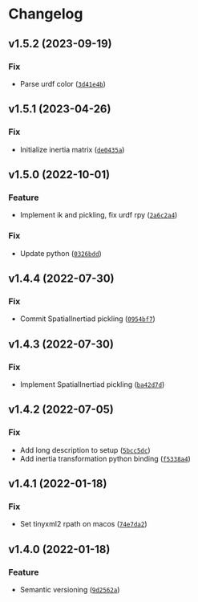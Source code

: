 # Changelog

<!--next-version-placeholder-->

## v1.5.2 (2023-09-19)

### Fix

* Parse urdf color ([`3d41e4b`](https://github.com/tmigimatsu/spatial-dyn/commit/3d41e4bc71206e951ccaf6dd4f48a109be4055e2))

## v1.5.1 (2023-04-26)
### Fix
* Initialize inertia matrix ([`de0435a`](https://github.com/tmigimatsu/spatial-dyn/commit/de0435a87e79ecbbaa060bcdbc7625bb5fa3899a))

## v1.5.0 (2022-10-01)
### Feature
* Implement ik and pickling, fix urdf rpy ([`2a6c2a4`](https://github.com/tmigimatsu/spatial-dyn/commit/2a6c2a43f67d81ce8d55e0814032b87f9578a622))

### Fix
* Update python ([`0326bdd`](https://github.com/tmigimatsu/spatial-dyn/commit/0326bdd304ab60c0f88a992b16f7ebc0e9e9bfd4))

## v1.4.4 (2022-07-30)
### Fix
* Commit SpatialInertiad pickling ([`0954bf7`](https://github.com/tmigimatsu/spatial-dyn/commit/0954bf7f4260bcba176410eae6a5c1051ac487ad))

## v1.4.3 (2022-07-30)
### Fix
* Implement SpatialInertiad pickling ([`ba42d7d`](https://github.com/tmigimatsu/spatial-dyn/commit/ba42d7d3c6713e67c07fee0bd1738273e6052b90))

## v1.4.2 (2022-07-05)
### Fix
* Add long description to setup ([`5bcc5dc`](https://github.com/tmigimatsu/spatial-dyn/commit/5bcc5dccaf4fbdc680d23daab38f6fa279457303))
* Add inertia transformation python binding ([`f5338a4`](https://github.com/tmigimatsu/spatial-dyn/commit/f5338a4924b0816d8651ee869a5ea46ad71d6dfa))

## v1.4.1 (2022-01-18)
### Fix
* Set tinyxml2 rpath on macos ([`74e7da2`](https://github.com/tmigimatsu/spatial-dyn/commit/74e7da2a63f89e1d768915f82dfc58b15ed8b8f4))

## v1.4.0 (2022-01-18)
### Feature
* Semantic versioning ([`9d2562a`](https://github.com/tmigimatsu/spatial-dyn/commit/9d2562a31c164c6e8c587a68eec2e1c526b08778))
